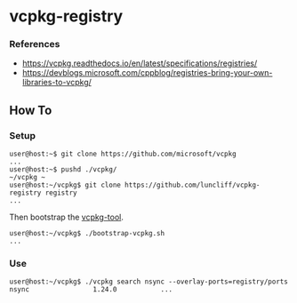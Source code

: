 # vcpkg-registry

### References

* https://vcpkg.readthedocs.io/en/latest/specifications/registries/
* https://devblogs.microsoft.com/cppblog/registries-bring-your-own-libraries-to-vcpkg/

## How To

### Setup

```console
user@host:~$ git clone https://github.com/microsoft/vcpkg
...
user@host:~$ pushd ./vcpkg/
~/vcpkg ~
user@host:~/vcpkg$ git clone https://github.com/luncliff/vcpkg-registry registry
...
```

Then bootstrap the [vcpkg-tool](https://github.com/microsoft/vcpkg-tool).

```console
user@host:~/vcpkg$ ./bootstrap-vcpkg.sh
...
```

### Use

```console
user@host:~/vcpkg$ ./vcpkg search nsync --overlay-ports=registry/ports
nsync                1.24.0           ...
```
